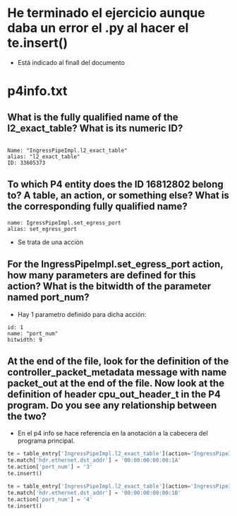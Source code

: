 

# He terminado el ejercicio aunque daba un error el .py al hacer el te.insert()
* Está indicado al finall del documento

# p4info.txt

## What is the fully qualified name of the l2_exact_table? What is its numeric ID?

```

Name: "IngressPipeImpl.l2_exact_table"
alias: "l2_exact_table"
ID: 33605373

```

## To which P4 entity does the ID 16812802 belong to? A table, an action, or something else? What is the corresponding fully qualified name?

```
name: IgressPipeImpl.set_egress_port
alias: set_egress_port

```

* Se trata de una acción


## For the IngressPipeImpl.set_egress_port action, how many parameters are defined for this action? What is the bitwidth of the parameter named port_num?

* Hay 1 parametro definido para dicha acción:

```
id: 1
name: "port_num"
bitwidth: 9

```

## At the end of the file, look for the definition of the controller_packet_metadata message with name packet_out at the end of the file. Now look at the definition of header cpu_out_header_t in the P4 program. Do you see any relationship between the two?

* En el p4 info se hace referencia en la anotación a la cabecera del programa principal.


```python
te = table_entry['IngressPipeImpl.l2_exact_table'](action='IngressPipeImpl.set_egress_port')
te.match['hdr.ethernet.dst_addr'] = '00:00:00:00:00:1A'
te.action['port_num'] = '3'
te.insert()

te = table_entry['IngressPipeImpl.l2_exact_table'](action='IngressPipeImpl.set_egress_port')
te.match['hdr.ethernet.dst_addr'] = '00:00:00:00:00:1B'
te.action['port_num'] = '4'
te.insert()
```

